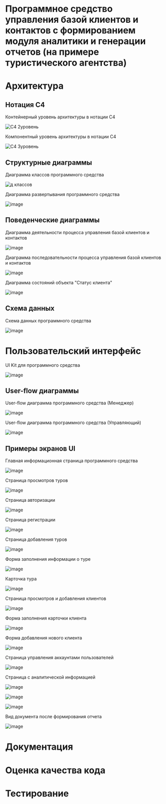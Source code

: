 # Программное средство управления базой клиентов и контактов с формированием модуля аналитики и генерации отчетов (на примере туристического агентства)
# Архитектура
## Нотация C4
Контейнерный уровень архитектуры в нотации C4

![C4 2уровень](https://github.com/user-attachments/assets/94cdbfde-0793-4427-b3e7-e934406dabae)

Компонентный уровень архитектуры в нотации C4

![С4 3уровень](https://github.com/user-attachments/assets/beb6c2ad-4df7-458a-94ea-d088ba07e670)

## Структурные диаграммы 
Диаграмма классов программного средства

![д классов](https://github.com/user-attachments/assets/220fc3a2-4fd5-4b87-89ff-92caf222c638)

Диаграмма развертывания программного средства

![image](https://github.com/user-attachments/assets/f95a4246-a331-435f-9246-755f8bc9f161)

## Поведенческие диаграммы
Диаграмма деятельности процесса управления базой клиентов и контактов

![image](https://github.com/user-attachments/assets/73ccc2ec-b79f-4c50-9883-4f57f4d25665)

Диаграмма последовательности процесса управления базой клиентов и контактов

![image](https://github.com/user-attachments/assets/c7182014-6249-441b-b51c-0a19a135ad76)

Диаграмма состояний объекта "Статус клиента"

![image](https://github.com/user-attachments/assets/71dc8304-07eb-472a-851b-73138b99aa5a)
## Схема данных 
Схема данных программного средства

![image](https://github.com/user-attachments/assets/044d7d73-31be-418d-9a5e-9f317f0128ca)

# Пользовательский интерфейс
UI Kit для программного средства

![image](https://github.com/user-attachments/assets/5a486059-a31a-4e61-9db9-f329bad59bc5)

## User-flow диаграммы
User-flow диаграмма программного средства (Менеджер)

![image](https://github.com/user-attachments/assets/c4ef7aa0-7b83-45ae-bcfe-bf777e235bae)

User-flow диаграмма программного средства (Управляющий)

![image](https://github.com/user-attachments/assets/6cca5ef2-f89a-4563-8dcd-40561056767e)

## Примеры экранов UI
Главная информационная страница программного средства

![image](https://github.com/user-attachments/assets/2f6bd848-0230-45ee-9332-aa70231ca272)

Страница просмотров туров

![image](https://github.com/user-attachments/assets/b8a840c4-7361-4102-a9e5-416d99820e96)

Страница авторизации

![image](https://github.com/user-attachments/assets/1efa76b5-2edb-4b8e-bc93-09c8f0e8bb5c)

Страница регистрации

![image](https://github.com/user-attachments/assets/81804b99-ae43-4d25-8c9d-a5016e5d8d94)

Страница добавления туров
 
![image](https://github.com/user-attachments/assets/549d644d-be9b-46a8-b936-e7d68e4ed77e)

Форма заполнения информации о туре

![image](https://github.com/user-attachments/assets/9d238856-f7b1-4c02-b137-d3044af8262f) 

Карточка тура

![image](https://github.com/user-attachments/assets/a1ff6eb2-9f9d-4ebf-bba2-ab7f4c09f350)
 
Страница просмотров и добавления клиентов

![image](https://github.com/user-attachments/assets/f63d0e86-a39a-4cbf-a6d6-1603c96d579f) 

Форма заполнения карточки клиента

![image](https://github.com/user-attachments/assets/d74c7837-7c75-491e-95df-f0f6506790c8)

Форма добавления нового клиента

![image](https://github.com/user-attachments/assets/d0db6d09-492e-4bd0-9b92-f3aa8c519b75)

Страница управления аккаунтами пользователей

![image](https://github.com/user-attachments/assets/1ddcba62-81fc-436f-8802-e6494d310fc6)

Страница с аналитической информацией

![image](https://github.com/user-attachments/assets/e5b9f1fe-27c2-49bb-9943-3ae357409a47)

![image](https://github.com/user-attachments/assets/912d4e1b-fe86-435c-8dfe-b9888e89446f)

![image](https://github.com/user-attachments/assets/2c0c173b-2a53-4242-a1d7-f8db4117deab)

Вид документа после формирования отчета

![image](https://github.com/user-attachments/assets/8eb89796-9b4c-424a-a7fd-b390240cfac6)

# Документация



# Оценка качества кода
# Тестирование


